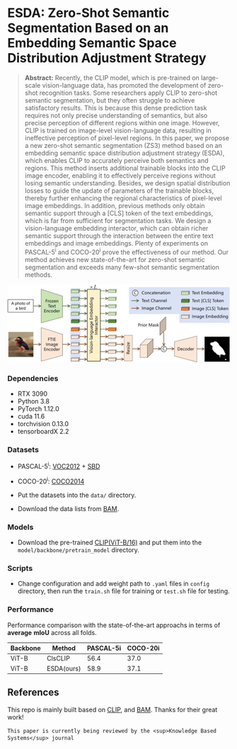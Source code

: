 
# ESDA: Zero-Shot Semantic Segmentation Based on an Embedding Semantic Space Distribution Adjustment Strategy

> **Abstract:** Recently, the CLIP model, which is pre-trained on large-scale vision-language data, has promoted the development of zero-shot recognition tasks. Some researchers apply CLIP to zero-shot semantic segmentation, but they often struggle to achieve satisfactory results. This is because this dense prediction task requires not only precise understanding of semantics, but also precise perception of different regions within one image. However, CLIP is trained on image-level vision-language data, resulting in ineffective perception of pixel-level regions. In this paper, we propose a new zero-shot semantic segmentation (ZS3) method based on an embedding semantic space distribution adjustment strategy (ESDA), which enables CLIP to accurately perceive both semantics and regions. This method inserts additional trainable blocks into the CLIP image encoder, enabling it to effectively perceive regions without losing semantic understanding. Besides, we design spatial distribution losses to guide the update of parameters of the trainable blocks, thereby further enhancing the regional characteristics of pixel-level image embeddings. In addition, previous methods only obtain semantic support through a [CLS] token of the text embeddings, which is far from sufficient for segmentation tasks. We design a vision-language embedding interactor, which can obtain richer semantic support through the interaction between the entire text embeddings and image embeddings. Plenty of experiments on PASCAL-5<sup>i</sup> and COCO-20<sup>i</sup> prove the effectiveness of our method. Our method achieves new state-of-the-art for zero-shot semantic segmentation and exceeds many few-shot semantic segmentation methods.

<p align="middle">
  <img src="figure/main.png">
</p>

### Dependencies

- RTX 3090
- Python 3.8
- PyTorch 1.12.0
- cuda 11.6
- torchvision 0.13.0
- tensorboardX 2.2


### Datasets

- PASCAL-5<sup>i</sup>:  [VOC2012](http://host.robots.ox.ac.uk/pascal/VOC/voc2012/) + [SBD](http://home.bharathh.info/pubs/codes/SBD/download.html)

- COCO-20<sup>i</sup>:  [COCO2014](https://cocodataset.org/#download)
- Put the datasets into the `data/` directory.
- Download the data lists from [BAM](https://github.com/chunbolang/BAM).

### Models

- Download the pre-trained [CLIP(ViT-B/16)](https://openaipublic.azureedge.net/clip/models/5806e77cd80f8b59890b7e101eabd078d9fb84e6937f9e85e4ecb61988df416f/ViT-B-16.pt) and put them into the `model/backbone/pretrain_model` directory.


### Scripts

- Change configuration and add weight path to `.yaml` files in `config` directory, then run the `train.sh` file for training or `test.sh` file for testing.

### Performance

Performance comparison with the state-of-the-art approachs in terms of **average** **mIoU** across all folds. 


   | Backbone  | Method       | PASCAL-5i               | COCO-20i                 |
   | --------  | ------------ | ------------------------| ------------------------ |
   | ViT-B     | ClsCLIP      | 56.4                    | 37.0                     |
   | ViT-B     | ESDA(ours)   | 58.9                    | 37.1                     |


   




## References

This repo is mainly built based on [CLIP](https://github.com/openai/CLIP), and [BAM](https://github.com/chunbolang/BAM). Thanks for their great work!

````
This paper is currently being reviewed by the <sup>Knowledge Based Systems</sup> journal
